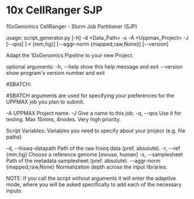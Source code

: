 # 10x CellRanger SJP
10xGenomics CellRanger - Slurm Job Partitioner (SJP)

usage: script_generator.py [-h] -d <Data_Path> -s <Samplesheet>
 	-A <Uppmax_Project> -J <Jobname> [--qos] [-r {mm,hg}]
 	[--aggr-norm {mapped,raw,None}] [--version]

Adapt the 10xGenomics Pipeline to your new Project.

optional arguments:
  -h, --help            show this help message and exit
  --version             show program's version number and exit

#SBATCH:
  
  #SBATCH arguments are used for specifying your
  preferences for the UPPMAX job you plan to submit.

  -A                    UPPMAX Project name.
  -J                    Give a name to this job.
  -q, --qos             Use it for testing. Max 15mins, 4nodes. Very high
                        priority.

Script Variables:
  Variables you need to specify about your project (e.g. file paths)

  -d, --hiseq-datapath 
                        Path of the raw hiseq data (pref. absolute).
  -r, --ref {mm,hg}     Choose a reference genome [mouse, human]
  -s, --samplesheet     Path of the metadata samplesheet (pref. absolute).
  --aggr-norm {mapped,raw,None}
                        Normalization depth across the input libraries.

NOTE: If you call the script without arguments it will
      enter the adaptive mode, where you will be asked
      specifically to add each of the necessary inputs.
